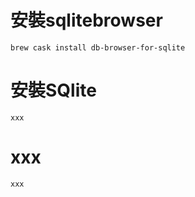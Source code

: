 # 安裝sqlitebrowser
    brew cask install db-browser-for-sqlite
    
# 安裝SQlite
    xxx
    
# xxx
    xxx
